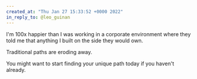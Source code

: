 ```yaml
---
created_at: "Thu Jan 27 15:33:52 +0000 2022"
in_reply_to: @leo_guinan
---
```


I'm 100x happier than I was working in a corporate environment where they told me that anything I built on the side they would own.

Traditional paths are eroding away. 

You might want to start finding your unique path today if you haven't already.